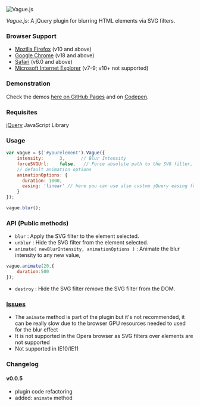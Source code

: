 ![Vague.js](http://i.imgur.com/E7sszkE.png)

_Vague.js_: A jQuery plugin for blurring HTML elements via SVG filters.


### Browser Support
- [Mozilla Firefox](http://www.mozilla.org/firefox/) (v10 and above)
- [Google Chrome](http://www.google.com/chrome/) (v18 and above)
- [Safari](http://www.apple.com/safari/) (v6.0 and above)
- [Microsoft Internet Explorer](http://microsoft.com/internetexplorer) (v7-9; v10+ not supported)

### Demonstration

Check the demos [here on GitHub Pages](http://gianlucaguarini.github.io/Vague.js/) and on [Codepen](http://codepen.io/GianlucaGuarini/pen/Hzrhf).

### Requisites
[jQuery](http://jquery.com/) JavaScript Library

### Usage

````javascript
var vague = $('#yourelement').Vague({
	intensity:      3,      // Blur Intensity
	forceSVGUrl:    false,   // Force absolute path to the SVG filter,
	// default animation options
    animationOptions: {
      duration: 1000,
      easing: 'linear' // here you can use also custom jQuery easing functions
    }
});

vague.blur();
````

### API (Public methods)

- ``blur`` : Apply the SVG filter to the element selected.
- ``unblur`` : Hide the SVG filter from the element selected.
- ``animate( newBlurIntensity, animationOptions )`` : Animate the blur intensity to any new value,

```javascript
vague.animate(20,{
	duration:500
});
```

- ``destroy`` : Hide the SVG filter remove the SVG filter from the DOM.

### [Issues](http://github.com/GianlucaGuarini/Vague.js/issues)
- The ``animate`` method is part of the plugin but it's not recommended, it can be really slow due to the browser GPU resources needed to used for the blur effect
- It is not supported in the Opera browser as SVG filters over elements are not supported
- Not supported in IE10/IE11

### Changelog

#### v0.0.5

 - plugin code refactoring
 - added: ``animate`` method

